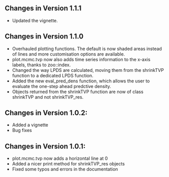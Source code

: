 ## Changes in Version 1.1.1
  - Updated the vignette.

## Changes in Version 1.1.0
  - Overhauled plotting functions. The default is now shaded areas instead of lines and more customisation options are available.
  - plot.mcmc.tvp now also adds time series information to the x-axis labels, thanks to zoo::index.
  - Changed the way LPDS are calculated, moving them from the shrinkTVP function to a dedicated LPDS function.
  - Added the new eval_pred_dens function, which allows the user to evaluate the one-step ahead predctive density.
  - Objects returned from the shrinkTVP function are now of class shrinkTVP and not shrinkTVP_res. 

## Changes in Version 1.0.2:
  - Added a vignette
  - Bug fixes


## Changes in Version 1.0.1:
  - plot.mcmc.tvp now adds a horizontal line at 0
  - Added a nicer print method for shrinkTVP_res objects
  - Fixed some typos and errors in the documentation
